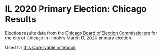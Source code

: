# IL 2020 Primary Election: Chicago Results

Election results data from the [Chicago Board of Election Commissioners](https://chicagoelections.gov) for the city of Chicago in Illinois's March 17, 2020 primary election.

Used for [this Observable notebook](https://observablehq.com/@pjsier/how-chicago-voted-in-the-illinois-2020-primary)
